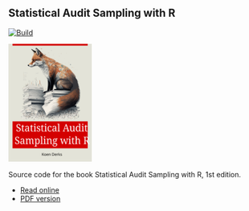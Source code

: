 ## Statistical Audit Sampling with R

[![Build](https://github.com/koenderks/sasr/actions/workflows/build-book.yaml/badge.svg)](https://github.com/koenderks/sasr/actions/workflows/build-book.yaml)

<p align='left'><img src='https://github.com/koenderks/sasr/raw/master/front-page.svg' width='33%'></p>

Source code for the book Statistical Audit Sampling with R, 1st edition.

- [Read online](https://koenderks.github.io/sasr/)
- [PDF version](https://koenderks.github.io/sasr/Statistical-Audit-Sampling-with-R.pdf)
